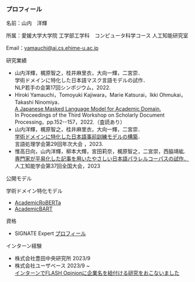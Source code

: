 ### プロフィール

名前：山内　洋輝 

所属：愛媛大学大学院 工学部工学科　コンピュータ科学コース 人工知能研究室 

Email：yamauchi@ai.cs.ehime-u.ac.jp

研究業績

- 山内洋輝，梶原智之，桂井麻里衣，大向一輝，二宮崇．<br>学術ドメインに特化した日本語マスク言語モデルの試作．<br>NLP若手の会第17回シンポジウム，2022.
- Hiroki Yamauchi，Tomoyuki Kajiwara，Marie Katsurai，Ikki Ohmukai，Takashi Ninomiya．<br>[A Japanese Masked Language Model for Academic Domain.](https://aclanthology.org/2022.sdp-1.16/)<br> In Proceedings of the Third Workshop on Scholarly Document Processing，pp.152--157，2022.（査読あり）
- 山内洋輝，梶原智之，桂井麻里衣，大向一輝，二宮崇．<br>[学術ドメインに特化した日本語事前訓練モデルの構築](https://www.anlp.jp/proceedings/annual_meeting/2023/pdf_dir/Q11-4.pdf)．<br>言語処理学会第29回年次大会 ，2023.
- 惟高日向，山内洋輝，柳本大輝，宮田莉奈，梶原智之，二宮崇，西脇靖紘. <br>[専門家が平易化した記事を用いたやさしい日本語パラレルコーパスの試作．](https://confit.atlas.jp/guide/event/jsai2023/subject/3Xin4-14/detail?lang=ja)<br>人工知能学会第37回全国大会，2023

公開モデル

学術ドメイン特化モデル
- [AcademicRoBERTa](https://github.com/EhimeNLP/AcademicRoBERTa) 
- [AcademicBART](https://github.com/EhimeNLP/AcademicBART)
<!--
**hirokiyamauch/hirokiyamauch** is a ✨ _special_ ✨ repository because its `README.md` (this file) appears on your GitHub profile.

Here are some ideas to get you started:

- 🔭 I’m currently working on ...
- 🌱 I’m currently learning ...
- 👯 I’m looking to collaborate on ...
- 🤔 I’m looking for help with ...
- 💬 Ask me about ...
- 📫 How to reach me: ...
- 😄 Pronouns: ...
- ⚡ Fun fact: ...
-->

 資格
 - SIGNATE Expert [プロフィール](https://signate.jp/users/80722)

インターン経験
- 株式会社豊田中央研究所 2023/9   <br>
- 株式会社ユーザベース   2023/9 ~ <br>
  [インターンでFLASH Opinionに企業名を紐付ける研究をおこないました](https://tech.uzabase.com/entry/2023/10/03/120503)
